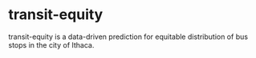 # transit-equity
transit-equity is a data-driven prediction for equitable distribution of bus stops in the city of Ithaca.
